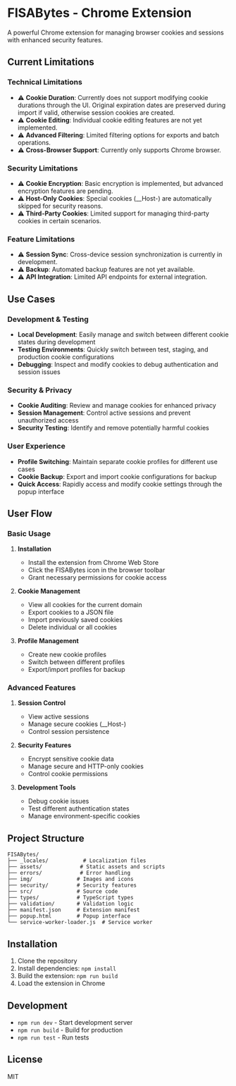 # FISABytes - Chrome Extension

A powerful Chrome extension for managing browser cookies and sessions with enhanced security features.

## Current Limitations

### Technical Limitations
- ⚠️ **Cookie Duration**: Currently does not support modifying cookie durations through the UI. Original expiration dates are preserved during import if valid, otherwise session cookies are created.
- ⚠️ **Cookie Editing**: Individual cookie editing features are not yet implemented.
- ⚠️ **Advanced Filtering**: Limited filtering options for exports and batch operations.
- ⚠️ **Cross-Browser Support**: Currently only supports Chrome browser.

### Security Limitations
- ⚠️ **Cookie Encryption**: Basic encryption is implemented, but advanced encryption features are pending.
- ⚠️ **Host-Only Cookies**: Special cookies (__Host-) are automatically skipped for security reasons.
- ⚠️ **Third-Party Cookies**: Limited support for managing third-party cookies in certain scenarios.

### Feature Limitations
- ⚠️ **Session Sync**: Cross-device session synchronization is currently in development.
- ⚠️ **Backup**: Automated backup features are not yet available.
- ⚠️ **API Integration**: Limited API endpoints for external integration.

## Use Cases

### Development & Testing
- **Local Development**: Easily manage and switch between different cookie states during development
- **Testing Environments**: Quickly switch between test, staging, and production cookie configurations
- **Debugging**: Inspect and modify cookies to debug authentication and session issues

### Security & Privacy
- **Cookie Auditing**: Review and manage cookies for enhanced privacy
- **Session Management**: Control active sessions and prevent unauthorized access
- **Security Testing**: Identify and remove potentially harmful cookies

### User Experience
- **Profile Switching**: Maintain separate cookie profiles for different use cases
- **Cookie Backup**: Export and import cookie configurations for backup
- **Quick Access**: Rapidly access and modify cookie settings through the popup interface

## User Flow

### Basic Usage
1. **Installation**
   - Install the extension from Chrome Web Store
   - Click the FISABytes icon in the browser toolbar
   - Grant necessary permissions for cookie access

2. **Cookie Management**
   - View all cookies for the current domain
   - Export cookies to a JSON file
   - Import previously saved cookies
   - Delete individual or all cookies

3. **Profile Management**
   - Create new cookie profiles
   - Switch between different profiles
   - Export/import profiles for backup

### Advanced Features
1. **Session Control**
   - View active sessions
   - Manage secure cookies (__Host-)
   - Control session persistence

2. **Security Features**
   - Encrypt sensitive cookie data
   - Manage secure and HTTP-only cookies
   - Control cookie permissions

3. **Development Tools**
   - Debug cookie issues
   - Test different authentication states
   - Manage environment-specific cookies

## Project Structure
```
FISABytes/
├── _locales/           # Localization files
├── assets/            # Static assets and scripts
├── errors/            # Error handling
├── img/              # Images and icons
├── security/         # Security features
├── src/              # Source code
├── types/            # TypeScript types
├── validation/       # Validation logic
├── manifest.json     # Extension manifest
├── popup.html        # Popup interface
└── service-worker-loader.js  # Service worker
```

## Installation

1. Clone the repository
2. Install dependencies: `npm install`
3. Build the extension: `npm run build`
4. Load the extension in Chrome

## Development

- `npm run dev` - Start development server
- `npm run build` - Build for production
- `npm run test` - Run tests

## License

MIT 